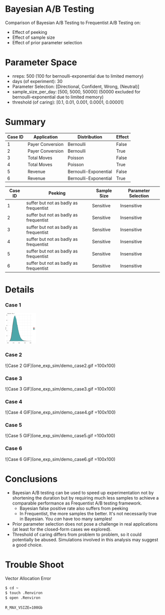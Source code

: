 # Bayesian A/B Testing

Comparison of Bayesian A/B Testing to Frequentist A/B Testing on:

* Effect of peeking
* Effect of sample size
* Effect of prior parameter selection

# Parameter Space

* nreps: 500 (100 for bernoulli-exponential due to limited memory)
* days (of experiment): 30
* Parameter Selection: [Directional, Confident, Wrong, (Neutral)]
* sample_size_per_day: [500, 5000, 50000] (50000 excluded for bernoulli-exponential due to limited memory)
* threshold (of caring): [0.1, 0.01, 0.001, 0.0001, 0.00001]

# Summary

| Case ID | Application      | Distribution          | Effect  |
| ------- | ---------------- | --------------------- | ------- |
| 1       | Payer Conversion | Bernoulli             | False   |
| 2       | Payer Conversion | Bernoulli             | True    |
| 3       | Total Moves      | Poisson               | False   |
| 4       | Total Moves      | Poisson               | True    |
| 5       | Revenue          | Bernoulli-Exponential | False   |
| 6       | Revenue          | Bernoulli-Exponential | True    |


| Case ID | Peeking | Sample Size | Parameter Selection |
| ------- | ------------------------------------------------- | ----------------- | ------------------- |
| 1       | suffer but not as badly as frequentist  	 | Sensitive   | Insensitive         |
| 2       | suffer but not as badly as frequentist      | Sensitive     | Insensitive         |
| 3       | suffer but not as badly as frequentist      | Sensitive     | Insensitive         |
| 4       | suffer but not as badly as frequentist      | Sensitive      | Insensitive         |
| 5       | suffer but not as badly as frequentist      | Sensitive      | Insensitive         |
| 6       | suffer but not as badly as frequentist      | Sensitive    | Insensitive         |

# Details

### Case 1

<img src="one_exp_sim/demo_case1.gif" width="100" height="100"/>

### Case 2

![Case 2 GIF](one_exp_sim/demo_case2.gif =100x100)

### Case 3

![Case 3 GIF](one_exp_sim/demo_case3.gif =100x100)

### Case 4

![Case 4 GIF](one_exp_sim/demo_case4.gif =100x100)

### Case 5

![Case 5 GIF](one_exp_sim/demo_case5.gif =100x100)

### Case 6

![Case 6 GIF](one_exp_sim/demo_case6.gif =100x100)


# Conclusions

* Bayesian A/B testing can be used to speed up experimentation not by shortening the duration but by requiring much less samples to achieve a comparable performance as Frequentist A/B testing framework.
	* Bayesian false positive rate also suffers from peeking
	* In Frequentist, the more samples the better. It's not necessarily true in Bayesian. You *can* have too many samples!
* Prior parameter selection does not pose a challenge in real applications (at least for the closed-form cases we explored).
* Threshold of caring differs from problem to problem, so it could potentially be abused. Simulations involved in this analysis may suggest a good choice.

# Trouble Shoot

Vector Allocation Error

```
$ cd ~
$ touch .Renviron
$ open .Renviron

R_MAX_VSIZE=100Gb
```